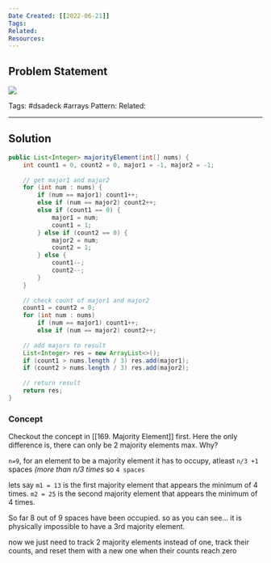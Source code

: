 ```yaml
---
Date Created: [[2022-06-21]]
Tags: 
Related: 
Resources: 
---
```

## Problem Statement
![](https://i.imgur.com/Vd9AFcF.png)


Tags:  #dsadeck  #arrays
Pattern: 
Related: 

---

## Solution
``` java
public List<Integer> majorityElement(int[] nums) {
	int count1 = 0, count2 = 0, major1 = -1, major2 = -1;
	
	// get major1 and major2
	for (int num : nums) {
		if (num == major1) count1++;
		else if (num == major2) count2++;
		else if (count1 == 0) {
			major1 = num;
			count1 = 1;
		} else if (count2 == 0) {
			major2 = num;
			count2 = 1;
		} else {
			count1--;
			count2--;
		}
	}
	
	// check count of major1 and major2
	count1 = count2 = 0;
	for (int num : nums)
		if (num == major1) count1++;
		else if (num == major2) count2++;
	
	// add majors to result
	List<Integer> res = new ArrayList<>();
	if (count1 > nums.length / 3) res.add(major1);
	if (count2 > nums.length / 3) res.add(major2);
	
	// return result
	return res;
}
```

### Concept
Checkout the concept in [[169. Majority Element]] first. Here the only difference is, there can only be 2 majority elements max. Why?

`n=9`, for an element to be a majority element it has to occupy, atleast `n/3 +1` spaces *(more than n/3 times* so `4 spaces`

lets say `m1 = 13` is the first majority element that appears the minimum of 4 times. `m2 = 25` is the second majority element that appears the minimum of 4 times. 

So far 8 out of 9 spaces have been occupied. so as you can see... it is physically impossible to have a 3rd majority element.

now we just need to track 2 majority elements instead of one, track their counts, and reset them with a new one when their counts reach zero




